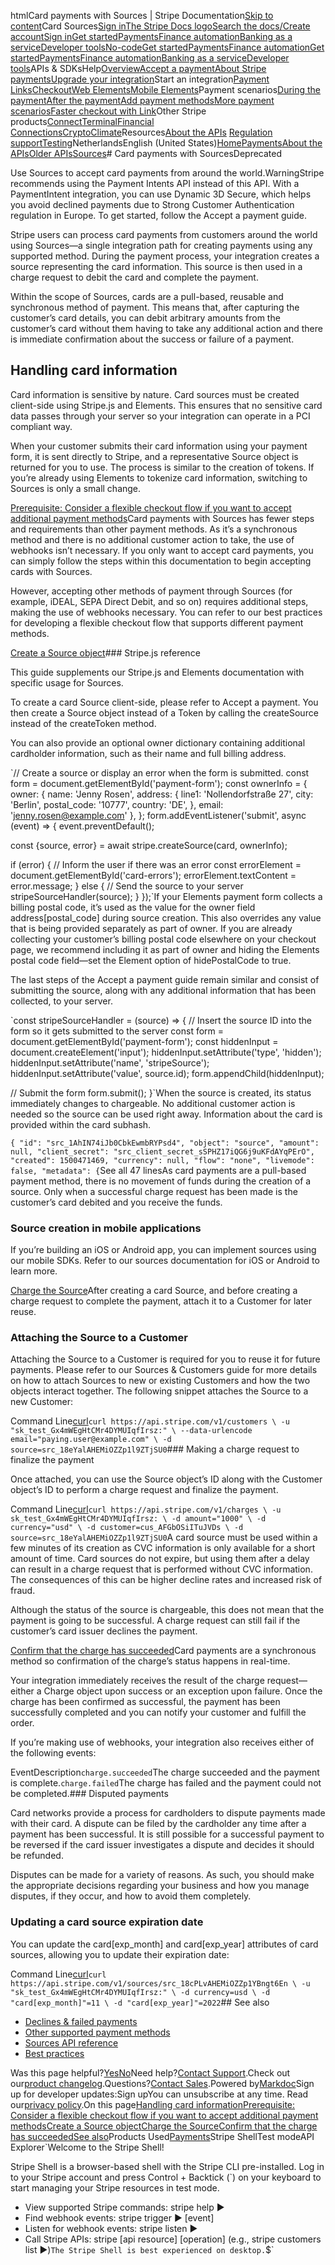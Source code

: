 htmlCard payments with Sources | Stripe Documentation[Skip to content](#main-content)Card Sources[Sign in](https://dashboard.stripe.com/login?redirect=https%3A%2F%2Fdocs.stripe.com%2Fsources%2Fcards)[The Stripe Docs logo](/)[Search the docs/](#)[Create account](https://dashboard.stripe.com/register)[Sign in](https://dashboard.stripe.com/login?redirect=https%3A%2F%2Fdocs.stripe.com%2Fsources%2Fcards)[Get started](/get-started)[Payments](/payments)[Finance automation](/finance-automation)[Banking as a service](/financial-services)[Developer tools](/development)[No-code](/no-code)[Get started](/get-started)[Payments](/payments)[Finance automation](/finance-automation)[](#)[Get started](/get-started)[Payments](/payments)[Finance automation](/finance-automation)[Banking as a service](/financial-services)[Developer tools](/development)[](#)APIs & SDKsHelp[Overview](/docs/payments)[Accept a payment](#)[About Stripe payments](#)[Upgrade your integration](/docs/payments/upgrades)Start an integration[Payment Links](#)[Checkout](#)[Web Elements](#)[Mobile Elements](#)Payment scenarios[During the payment](#)[After the payment](#)[Add payment methods](#)[More payment scenarios](#)[Faster checkout with Link](#)Other Stripe products[Connect](#)[Terminal](#)[Financial Connections](#)[Crypto](#)[Climate](#)Resources[About the APIs](#)
[Regulation support](#)[Testing](/docs/testing)NetherlandsEnglish (United States)[](#)[](#)[Home](/docs)[Payments](/docs/payments)[About the APIs](/docs/payments-api/tour)[Older APIs](/docs/payments/older-apis)[Sources](/docs/sources)# Card payments with SourcesDeprecated

Use Sources to accept card payments from around the world.WarningStripe recommends using the Payment Intents API instead of this API. With a PaymentIntent integration, you can use Dynamic 3D Secure, which helps you avoid declined payments due to Strong Customer Authentication regulation in Europe. To get started, follow the Accept a payment guide.

Stripe users can process card payments from customers around the world using Sources—a single integration path for creating payments using any supported method. During the payment process, your integration creates a source representing the card information. This source is then used in a charge request to debit the card and complete the payment.

Within the scope of Sources, cards are a pull-based, reusable and synchronous method of payment. This means that, after capturing the customer’s card details, you can debit arbitrary amounts from the customer’s card without them having to take any additional action and there is immediate confirmation about the success or failure of a payment.

## Handling card information

Card information is sensitive by nature. Card sources must be created client-side using Stripe.js and Elements. This ensures that no sensitive card data passes through your server so your integration can operate in a PCI compliant way.

When your customer submits their card information using your payment form, it is sent directly to Stripe, and a representative Source object is returned for you to use. The process is similar to the creation of tokens. If you’re already using Elements to tokenize card information, switching to Sources is only a small change.

[Prerequisite: Consider a flexible checkout flow if you want to accept additional payment methods](#considerations)Card payments with Sources has fewer steps and requirements than other payment methods. As it’s a synchronous method and there is no additional customer action to take, the use of webhooks isn’t necessary. If you only want to accept card payments, you can simply follow the steps within this documentation to begin accepting cards with Sources.

However, accepting other methods of payment through Sources (for example, iDEAL, SEPA Direct Debit, and so on) requires additional steps, making the use of webhooks necessary. You can refer to our best practices for developing a flexible checkout flow that supports different payment methods.

[Create a Source object](#create-source)### Stripe.js reference

This guide supplements our Stripe.js and Elements documentation with specific usage for Sources.

To create a card Source client-side, please refer to Accept a payment. You then create a Source object instead of a Token by calling the createSource instead of the createToken method.

You can also provide an optional owner dictionary containing additional cardholder information, such as their name and full billing address.

`// Create a source or display an error when the form is submitted.
const form = document.getElementById('payment-form');
const ownerInfo = {
  owner: {
    name: 'Jenny Rosen',
    address: {
      line1: 'Nollendorfstraße 27',
      city: 'Berlin',
      postal_code: '10777',
      country: 'DE',
    },
    email: 'jenny.rosen@example.com'
  },
};
form.addEventListener('submit', async (event) => {
  event.preventDefault();

  const {source, error} = await stripe.createSource(card, ownerInfo);

  if (error) {
    // Inform the user if there was an error
    const errorElement = document.getElementById('card-errors');
    errorElement.textContent = error.message;
  } else {
    // Send the source to your server
    stripeSourceHandler(source);
  }
});`If your Elements payment form collects a billing postal code, it’s used as the value for the owner field address[postal_code] during source creation. This also overrides any value that is being provided separately as part of owner. If you are already collecting your customer’s billing postal code elsewhere on your checkout page, we recommend including it as part of owner and hiding the Elements postal code field—set the Element option of hidePostalCode to true.

The last steps of the Accept a payment guide remain similar and consist of submitting the source, along with any additional information that has been collected, to your server.

`const stripeSourceHandler = (source) => {
  // Insert the source ID into the form so it gets submitted to the server
  const form = document.getElementById('payment-form');
  const hiddenInput = document.createElement('input');
  hiddenInput.setAttribute('type', 'hidden');
  hiddenInput.setAttribute('name', 'stripeSource');
  hiddenInput.setAttribute('value', source.id);
  form.appendChild(hiddenInput);

  // Submit the form
  form.submit();
}`When the source is created, its status immediately changes to chargeable. No additional customer action is needed so the source can be used right away. Information about the card is provided within the card subhash.

`{
  "id": "src_1AhIN74iJb0CbkEwmbRYPsd4",
  "object": "source",
  "amount": null,
  "client_secret": "src_client_secret_sSPHZ17iQG6j9uKFdAYqPErO",
  "created": 1500471469,
  "currency": null,
  "flow": "none",
  "livemode": false,
  "metadata": {`See all 47 linesAs card payments are a pull-based payment method, there is no movement of funds during the creation of a source. Only when a successful charge request has been made is the customer’s card debited and you receive the funds.

### Source creation in mobile applications

If you’re building an iOS or Android app, you can implement sources using our mobile SDKs. Refer to our sources documentation for iOS or Android to learn more.

[Charge the Source](#charge-request)After creating a card Source, and before creating a charge request to complete the payment, attach it to a Customer for later reuse.

### Attaching the Source to a Customer

Attaching the Source to a Customer is required for you to reuse it for future payments. Please refer to our Sources & Customers guide for more details on how to attach Sources to new or existing Customers and how the two objects interact together. The following snippet attaches the Source to a new Customer:

Command Line[curl](#)`curl https://api.stripe.com/v1/customers \
  -u "sk_test_Gx4mWEgHtCMr4DYMUIqfIrsz:" \
  --data-urlencode email="paying.user@example.com" \
  -d source=src_18eYalAHEMiOZZp1l9ZTjSU0`### Making a charge request to finalize the payment

Once attached, you can use the Source object’s ID along with the Customer object’s ID to perform a charge request and finalize the payment.

Command Line[curl](#)`curl https://api.stripe.com/v1/charges \
  -u sk_test_Gx4mWEgHtCMr4DYMUIqfIrsz: \
  -d amount="1000" \
  -d currency="usd" \
  -d customer=cus_AFGbOSiITuJVDs \
  -d source=src_18eYalAHEMiOZZp1l9ZTjSU0`A card source must be used within a few minutes of its creation as CVC information is only available for a short amount of time. Card sources do not expire, but using them after a delay can result in a charge request that is performed without CVC information. The consequences of this can be higher decline rates and increased risk of fraud.

Although the status of the source is chargeable, this does not mean that the payment is going to be successful. A charge request can still fail if the customer’s card issuer declines the payment.

[Confirm that the charge has succeeded](#charge-confirmation)Card payments are a synchronous method so confirmation of the charge’s status happens in real-time.

Your integration immediately receives the result of the charge request—either a Charge object upon success or an exception upon failure. Once the charge has been confirmed as successful, the payment has been successfully completed and you can notify your customer and fulfill the order.

If you’re making use of webhooks, your integration also receives either of the following events:

EventDescription`charge.succeeded`The charge succeeded and the payment is complete.`charge.failed`The charge has failed and the payment could not be completed.### Disputed payments

Card networks provide a process for cardholders to dispute payments made with their card. A dispute can be filed by the cardholder any time after a payment has been successful. It is still possible for a successful payment to be reversed if the card issuer investigates a dispute and decides it should be refunded.

Disputes can be made for a variety of reasons. As such, you should make the appropriate decisions regarding your business and how you manage disputes, if they occur, and how to avoid them completely.

### Updating a card source expiration date

You can update the card[exp_month] and card[exp_year] attributes of card sources, allowing you to update their expiration date:

Command Line[curl](#)`curl https://api.stripe.com/v1/sources/src_18cPLvAHEMiOZZp1YBngt6En \
  -u "sk_test_Gx4mWEgHtCMr4DYMUIqfIrsz:" \
  -d currency=usd \
  -d "card[exp_month]"=11 \
  -d "card[exp_year]"=2022`## See also

- [Declines & failed payments](/declines)
- [Other supported payment methods](/sources)
- [Sources API reference](/api#sources)
- [Best practices](/sources/best-practices)

Was this page helpful?[Yes](#)[No](#)Need help?[Contact Support](https://support.stripe.com/).Check out our[product changelog](https://stripe.com/blog/changelog).Questions?[Contact Sales](https://stripe.com/contact/sales).Powered by[Markdoc](https://markdoc.dev)Sign up for developer updates:Sign upYou can unsubscribe at any time. Read our[privacy policy](https://stripe.com/privacy).On this page[Handling card information](#handling-card-information)[Prerequisite: Consider a flexible checkout flow if you want to accept additional payment methods](#considerations)[Create a Source object](#create-source)[Charge the Source](#charge-request)[Confirm that the charge has succeeded](#charge-confirmation)[See also](#see-also)Products Used[Payments](/payments)Stripe ShellTest modeAPI Explorer[](https://stripe.com/docs/stripe-cli#install)`Welcome to the Stripe Shell!

Stripe Shell is a browser-based shell with the Stripe CLI pre-installed. Log in to your
Stripe account and press Control + Backtick (`) on your keyboard to start managing your Stripe
resources in test mode.

- View supported Stripe commands: stripe help ▶️
- Find webhook events: stripe trigger ▶️ [event]
- Listen for webhook events: stripe listen ▶
- Call Stripe APIs: stripe [api resource] [operation] (e.g., stripe customers list ▶️)`The Stripe Shell is best experienced on desktop.`$`